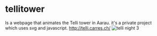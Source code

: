 # tellitower 
Is a webpage that animates the Telli tower in Aarau.
it's a private project which uses svg and javascript.
http://telli.carres.ch/
![telli night 3](https://user-images.githubusercontent.com/65282597/208849295-73415e39-c005-4d60-afb9-fe4ec3f48452.png)
